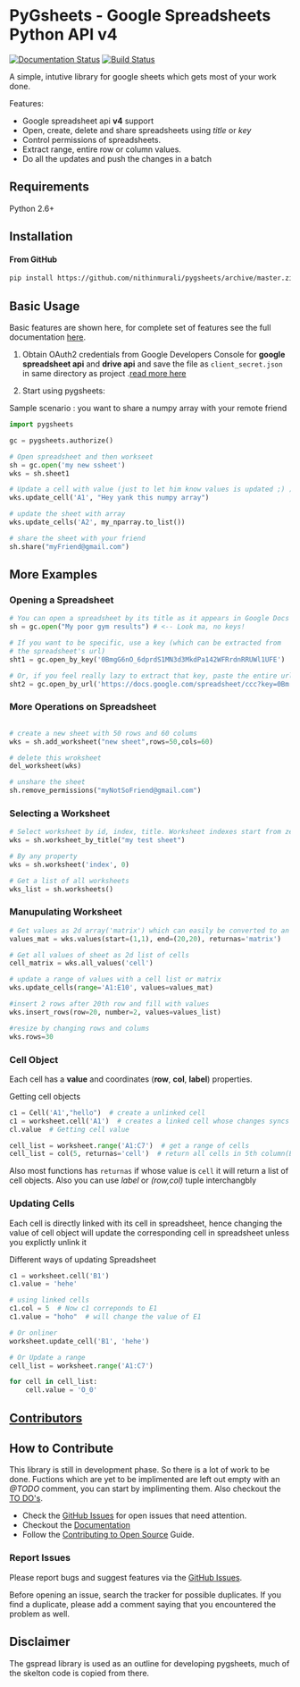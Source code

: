 # PyGsheets - Google Spreadsheets Python API v4
[![Documentation Status](https://readthedocs.org/projects/pygsheets/badge/?version=latest)](http://pygsheets.readthedocs.io/en/latest/?badge=latest) [![Build Status](https://travis-ci.org/nithinmurali/pygsheets.svg?branch=master)](https://travis-ci.org/nithinmurali/pygsheets)

A simple, intutive library for google sheets which gets most of your work done.
 
Features:

* Google spreadsheet api __v4__ support
* Open, create, delete and share spreadsheets using _title_ or _key_
* Control permissions of spreadsheets.
* Extract range, entire row or column values.
* Do all the updates and push the changes in a batch

## Requirements

Python 2.6+

## Installation

#### From GitHub

```sh
pip install https://github.com/nithinmurali/pygsheets/archive/master.zip

```

## Basic Usage

Basic features are shown here, for complete set of features see the full documentation [here](http://pygsheets.readthedocs.io/en/latest/).

1. Obtain OAuth2 credentials from Google Developers Console for __google spreadsheet api__ and __drive api__ and save the file as `client_secret.json` in same directory as project .[read more here](docs/auth.rst)

2. Start using pygsheets: 
   
Sample scenario : you want to share a numpy array with your remote friend 

```python
import pygsheets

gc = pygsheets.authorize()

# Open spreadsheet and then workseet
sh = gc.open('my new ssheet')
wks = sh.sheet1

# Update a cell with value (just to let him know values is updated ;) )
wks.update_cell('A1', "Hey yank this numpy array")

# update the sheet with array
wks.update_cells('A2', my_nparray.to_list())

# share the sheet with your friend
sh.share("myFriend@gmail.com")

```

## More Examples

### Opening a Spreadsheet

```python
# You can open a spreadsheet by its title as it appears in Google Docs 
sh = gc.open("My poor gym results") # <-- Look ma, no keys!

# If you want to be specific, use a key (which can be extracted from
# the spreadsheet's url)
sht1 = gc.open_by_key('0BmgG6nO_6dprdS1MN3d3MkdPa142WFRrdnRRUWl1UFE')

# Or, if you feel really lazy to extract that key, paste the entire url
sht2 = gc.open_by_url('https://docs.google.com/spreadsheet/ccc?key=0Bm...FE&hl')

```

### More Operations on Spreadsheet

```python

# create a new sheet with 50 rows and 60 colums
wks = sh.add_worksheet("new sheet",rows=50,cols=60)

# delete this wroksheet
del_worksheet(wks)

# unshare the sheet
sh.remove_permissions("myNotSoFriend@gmail.com")

```

### Selecting a Worksheet

```python
# Select worksheet by id, index, title. Worksheet indexes start from zero
wks = sh.worksheet_by_title("my test sheet")

# By any property
wks = sh.worksheet('index', 0)

# Get a list of all worksheets
wks_list = sh.worksheets()
```

### Manupulating Worksheet

```python
# Get values as 2d array('matrix') which can easily be converted to an numpy aray or as 'cell' list
values_mat = wks.values(start=(1,1), end=(20,20), returnas='matrix')

# Get all values of sheet as 2d list of cells
cell_matrix = wks.all_values('cell')

# update a range of values with a cell list or matrix
wks.update_cells(range='A1:E10', values=values_mat)

#insert 2 rows after 20th row and fill with values
wks.insert_rows(row=20, number=2, values=values_list)

#resize by changing rows and colums
wks.rows=30

```

### Cell Object

Each cell has a __value__ and coordinates (__row__, __col__, __label__) properties.

Getting cell objects

```python
c1 = Cell('A1',"hello")  # create a unlinked cell
c1 = worksheet.cell('A1')  # creates a linked cell whose changes syncs instantanously
cl.value  # Getting cell value

cell_list = worksheet.range('A1:C7')  # get a range of cells 
cell_list = col(5, returnas='cell')  # return all cells in 5th column(E)

```

Also most functions has `returnas` if whose value is `cell` it will return a list of cell objects. Also you can use *label* or *(row,col)* tuple interchangbly

### Updating Cells

Each cell is directly linked with its cell in spreadsheet, hence changing the value of cell object will update the corresponding cell in spreadsheet unless you explictly unlink it

Different ways of updating Spreadsheet
```python
c1 = worksheet.cell('B1')
c1.value = 'hehe'

# using linked cells
c1.col = 5  # Now c1 correponds to E1
c1.value = "hoho"  # will change the value of E1

# Or onliner
worksheet.update_cell('B1', 'hehe')

# Or Update a range
cell_list = worksheet.range('A1:C7')

for cell in cell_list:
    cell.value = 'O_0'

```

## [Contributors](https://github.com/nithinmurali/pygsheets/graphs/contributors)

## How to Contribute

This library is still in development phase. So there is a lot of work to be done. Fuctions which are yet to be implimented are left out empty with an _@TODO_ comment, you can start by implimenting them. Also checkout the [TO DO's](TODO.md).
 
* Check the [GitHub Issues](https://github.com/nithinmurali/pygsheets/issues) for open issues that need attention.
* Checkout the [Documentation](https://readthedocs.org/projects/pygsheets/) 
* Follow the [Contributing to Open Source](https://guides.github.com/activities/contributing-to-open-source/) Guide.

### Report Issues

Please report bugs and suggest features via the [GitHub Issues](https://github.com/nithinmurali/pygsheets/issues).

Before opening an issue, search the tracker for possible duplicates. If you find a duplicate, please add a comment saying that you encountered the problem as well.

## Disclaimer
The gspread library is used as an outline for developing pygsheets, much of the skelton code is copied from there.
